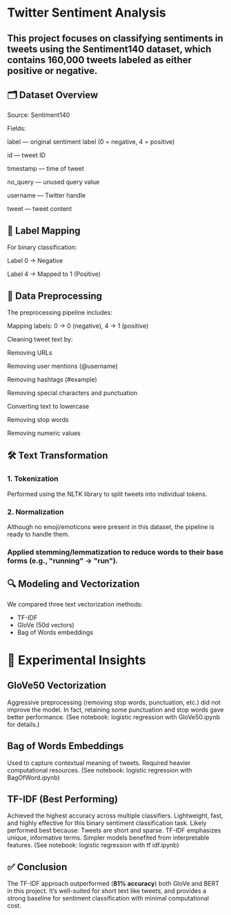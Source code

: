 # Twitter Sentiment Analysis
## This project focuses on classifying sentiments in tweets using the Sentiment140 dataset, which contains 160,000 tweets labeled as either positive or negative.

## 🗂 Dataset Overview
Source: Sentiment140

Fields:

label — original sentiment label (0 = negative, 4 = positive)

id — tweet ID

timestamp — time of tweet

no_query — unused query value

username — Twitter handle

tweet — tweet content

## 🔁 Label Mapping
For binary classification:

Label 0 → Negative

Label 4 → Mapped to 1 (Positive)

## 🔧 Data Preprocessing
The preprocessing pipeline includes:

Mapping labels: 0 → 0 (negative), 4 → 1 (positive)

Cleaning tweet text by:

Removing URLs

Removing user mentions (@username)

Removing hashtags (#example)

Removing special characters and punctuation

Converting text to lowercase

Removing stop words

Removing numeric values

## 🛠 Text Transformation
### 1. Tokenization
Performed using the NLTK library to split tweets into individual tokens.

### 2. Normalization
Although no emoji/emoticons were present in this dataset, the pipeline is ready to handle them.

### Applied stemming/lemmatization to reduce words to their base forms (e.g., "running" → "run").

## 🔍 Modeling and Vectorization
We compared three text vectorization methods:

* TF-IDF
* GloVe (50d vectors)
* Bag of Words embeddings

# 🧪 Experimental Insights
## GloVe50 Vectorization
Aggressive preprocessing (removing stop words, punctuation, etc.) did not improve the model.
In fact, retaining some punctuation and stop words gave better performance.
(See notebook: logistic regression with GloVe50.ipynb for details.)

## Bag of Words Embeddings
Used to capture contextual meaning of tweets.
Required heavier computational resources.
(See notebook: logistic regression with BagOfWord.ipynb)

## TF-IDF (Best Performing)
Achieved the highest accuracy across multiple classifiers.
Lightweight, fast, and highly effective for this binary sentiment classification task.
Likely performed best because:
Tweets are short and sparse.
TF-IDF emphasizes unique, informative terms.
Simpler models benefited from interpretable features.
(See notebook: logistic regression with tf idf.ipynb)

## ✅ Conclusion
The TF-IDF approach outperformed (**81% accuracy**) both GloVe and BERT in this project. It’s well-suited for short text like tweets, and provides a strong baseline for sentiment classification with minimal computational cost.
